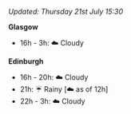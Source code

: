 *Updated: Thursday 21st July 15:30*

**Glasgow**

* 16h - 3h: :cloud: Cloudy

**Edinburgh**

* 16h - 20h: :cloud: Cloudy
* 21h: :umbrella: Rainy [:cloud: as of 12h]
* 22h - 3h: :cloud: Cloudy

